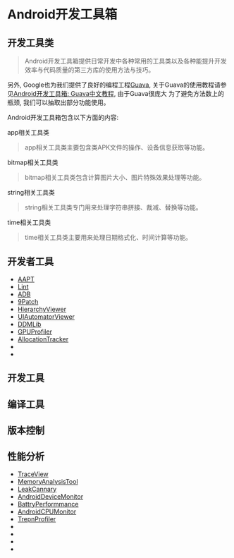 # Android开发工具箱

## 开发工具类

>Android开发工具箱提供日常开发中各种常用的工具类以及各种能提升开发效率与代码质量的第三方库的使用方法与技巧。

另外, Google也为我们提供了良好的编程工程[Guava](https://github.com/google/guava), 关于Guava的使用教程请参见[Android开发工具箱: Guava中文教程](https://github.com/guoxiaoxing/android-develop-toolkit/blob/master/doc/Android%E5%BC%80%E5%8F%91%E5%B7%A5%E5%85%B7%E7%AE%B1:%20Guava%E4%B8%AD%E6%96%87%E6%95%99%E7%A8%8B.md), 由于Guava很庞大
为了避免方法数上的瓶颈, 我们可以抽取出部分功能使用。

Android开发工具箱包含以下方面的内容:

app相关工具类

>app相关工具类主要包含类APK文件的操作、设备信息获取等功能。

bitmap相关工具类

>bitmap相关工具类包含计算图片大小、图片特殊效果处理等功能。

string相关工具类

>string相关工具类专门用来处理字符串拼接、裁减、替换等功能。

time相关工具类

>time相关工具类主要用来处理日期格式化、时间计算等功能。

## 开发者工具

- [AAPT]()
- [Lint]()
- [ADB]()
- [9Patch]()
- [HierarchyViewer]()
- [UIAutomatorViewer]()
- [DDMLib]()
- [GPUProfiler]()
- [AllocationTracker]()
- []()
- []()

## 开发工具

## 编译工具

## 版本控制

## 性能分析

- [TraceView]()
- [MemoryAnalysisTool]()
- [LeakCannary]()
- [AndroidDeviceMonitor]()
- [BattryPerformmance]()
- [AndroidCPUMonitor]()
- [TrepnProfiler]()
- []()
- []()
- []()
- []()


